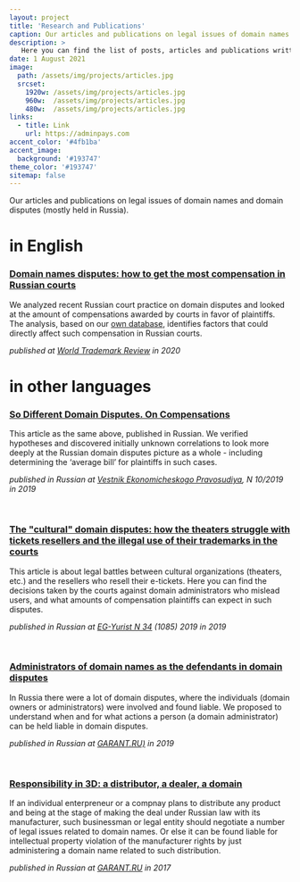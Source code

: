 ```yaml
---
layout: project
title: 'Research and Publications'
caption: Our articles and publications on legal issues of domain names and domain disputes (mostly held in Russia).
description: >
   Here you can find the list of posts, articles and publications written by our legal counsels. 
date: 1 August 2021
image: 
  path: /assets/img/projects/articles.jpg
  srcset: 
    1920w: /assets/img/projects/articles.jpg
    960w:  /assets/img/projects/articles.jpg
    480w:  /assets/img/projects/articles.jpg
links:
  - title: Link
    url: https://adminpays.com
accent_color: '#4fb1ba'
accent_image:
  background: '#193747'
theme_color: '#193747'
sitemap: false
---
```


Our articles and publications on legal issues of domain names and domain disputes (mostly held in Russia).

# in English

### [**Domain names disputes: how to get the most compensation in Russian courts**](http://dorotenko.pro/domain-disputes-in-russia-wtr/) 

We analyzed recent Russian court practice on domain disputes and looked at the amount of compensations awarded by courts in favor of plaintiffs. The analysis, based on our [own database](/projects/databases.md), identifies factors that could directly affect such compensation in Russian courts. <br/>

*published at [World Trademark Review](https://www.worldtrademarkreview.com/brand-management/domain-name-disputes-in-russia-how-get-most-compensation-in-court) in 2020* <br/> 

# in other languages

### [**So Different Domain Disputes. On Compensations**](http://dorotenko.pro/ru/publication-domain-disputes-on-compensation/)

This article as the same above, published in Russian. We verified hypotheses and discovered initially unknown correlations to look more deeply at the Russian domain disputes picture as a whole - including determining the ‘average bill’ for plaintiffs in such cases. <br/>

*published in Russian at [Vestnik Ekonomicheskogo Pravosudiya](https://igzakon.ru/magazine535), N 10/2019 in 2019*

<br/>

### [**The "cultural" domain disputes: how the theaters struggle with tickets resellers and the illegal use of their trademarks in the courts**](http://dorotenko.pro/ru/domain-disputes-theatres/)

This article is about legal battles between cultural organizations (theaters, etc.) and the resellers who resell their e-tickets. Here you can find the decisions taken by the courts against domain administrators who mislead users, and what amounts of compensation plaintiffs can expect in such disputes. <br/>

*published in Russian at [EG-Yurist N 34](https://www.eg-online.ru/article/405291/) (1085) 2019 in 2019*

<br/>

### [Administrators of domain names as the defendants in domain disputes](http://dorotenko.pro/ru/domain-admin-liability/)
In Russia there were a lot of domain disputes, where the individuals (domain owners or administrators) were involved and found liable. We proposed to understand when and for what actions a person (a domain administrator) can be held liable in domain disputes. <br/>

*published in Russian at [GARANT.RU)](https://www.garant.ru/ia/opinion/author/dorotenko/1275783/) in 2019*

<br/>

### [Responsibility in 3D: a distributor, a dealer, a domain](http://dorotenko.pro/ru/dealers-and-domains/) 

If an individual enterpreneur or a compnay plans to distribute any product and being at the stage of making the deal under Russian law with its manufacturer, such businessman or legal entity should negotiate a number of legal issues related to domain names. Or else it can be found liable for intellectual property violation of the manufacturer rights by just administering a domain name related to such distribution.

*published in Russian at [GARANT.RU](http://www.garant.ru/ia/opinion/author/dorotenko/1105770/) in 2017*
